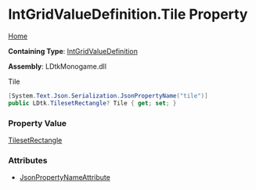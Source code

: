 # IntGridValueDefinition\.Tile Property

[Home](../../../README.md)

**Containing Type**: [IntGridValueDefinition](../README.md)

**Assembly**: LDtkMonogame\.dll

  
 Tile 

```csharp
[System.Text.Json.Serialization.JsonPropertyName("tile")]
public LDtk.TilesetRectangle? Tile { get; set; }
```

### Property Value

[TilesetRectangle](../../TilesetRectangle/README.md)

### Attributes

* [JsonPropertyNameAttribute](https://docs.microsoft.com/en-us/dotnet/api/system.text.json.serialization.jsonpropertynameattribute)

